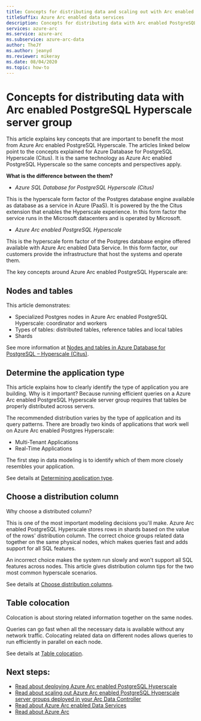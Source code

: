 ```yaml
--- 
title: Concepts for distributing data and scaling out with Arc enabled PostgreSQL Hyperscale server group
titleSuffix: Azure Arc enabled data services
description: Concepts for distributing data with Arc enabled PostgreSQL Hyperscale server group
services: azure-arc
ms.service: azure-arc
ms.subservice: azure-arc-data
author: TheJY
ms.author: jeanyd
ms.reviewer: mikeray
ms.date: 08/04/2020
ms.topic: how-to
---
```


 
# Concepts for distributing data with Arc enabled PostgreSQL Hyperscale server group

This article explains key concepts that are important to benefit the most from Azure Arc enabled PostgreSQL Hyperscale.
The articles linked below point to the concepts explained for Azure Database for PostgreSQL Hyperscale (Citus). It is the same technology as Azure Arc enabled PostgreSQL Hyperscale so the same concepts and perspectives apply.

**What is the difference between the them?**
- _Azure SQL Database for PostgreSQL Hyperscale (Citus)_

This is the hyperscale form factor of the Postgres database engine available as database as a service in Azure (PaaS). It is powered by the the Citus extension that enables the Hyperscale experience. In this form factor the service runs in the Microsoft datacenters and is operated by Microsoft.

- _Azure Arc enabled PostgreSQL Hyperscale_

This is the hyperscale form factor of the Postgres database engine offered available with Azure Arc enabled Data Service. In this form factor, our customers provide the infrastructure that host the systems and operate them.

The key concepts around Azure Arc enabled PostgreSQL Hyperscale are:

## Nodes and tables

This article demonstrates:
- Specialized Postgres nodes in Azure Arc enabled PostgreSQL Hyperscale: coordinator and workers
- Types of tables: distributed tables, reference tables and local tables
- Shards

See more information at [Nodes and tables in Azure Database for PostgreSQL – Hyperscale (Citus)](../../postgresql/concepts-hyperscale-nodes.md). 

## Determine the application type

This article explains how to clearly identify the type of application you are building. Why is it important?
Because running efficient queries on a Azure Arc enabled PostgreSQL Hyperscale server group requires that tables be properly distributed across servers. 

The recommended distribution varies by the type of application and its query patterns. There are broadly two kinds of applications that work well on Azure Arc enabled Postgres Hyperscale:
- Multi-Tenant Applications
- Real-Time Applications

The first step in data modeling is to identify which of them more closely resembles your application.

See details at [Determining application type](../../postgresql/concepts-hyperscale-app-type.md).


## Choose a distribution column

Why choose a distributed column?

This is one of the most important modeling decisions you'll make. Azure Arc enabled PostgreSQL Hyperscale stores rows in shards based on the value of the rows' distribution column. The correct choice groups related data together on the same physical nodes, which makes queries fast and adds support for all SQL features. 

An incorrect choice makes the system run slowly and won't support all SQL features across nodes. This article gives distribution column tips for the two most common hyperscale scenarios.

See details at [Choose distribution columns](../../postgresql/concepts-hyperscale-choose-distribution-column.md).

## Table colocation

Colocation is about storing related information together on the same nodes. 

Queries can go fast when all the necessary data is available without any network traffic. Colocating related data on different nodes allows queries to run efficiently in parallel on each node.

See details at [Table colocation](../../postgresql/concepts-hyperscale-colocation.md).


## Next steps:
- [Read about deploying Azure Arc enabled PostgreSQL Hyperscale](create-postgresql-hyperscale-server-group.md)
- [Read about scaling out Azure Arc enabled PostgreSQL Hyperscale server groups deployed in your Arc Data Controller](scale-out-postgresql-hyperscale-server-group.md)
- [Read about Azure Arc enabled Data Services](https://azure.microsoft.com/services/azure-arc/hybrid-data-services)
- [Read about Azure Arc](https://aka.ms/azurearc)

